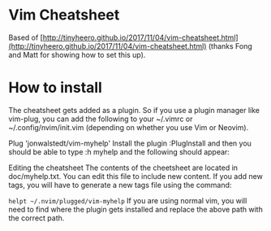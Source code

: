 # Vim Cheatsheet

Based of [http://tinyheero.github.io/2017/11/04/vim-cheatsheet.html](http://tinyheero.github.io/2017/11/04/vim-cheatsheet.html) (thanks Fong and Matt for showing how to set this up).

# How to install

The cheatsheet gets added as a plugin. So if you use a plugin manager like vim-plug, you can add the following to your ~/.vimrc or ~/.config/nvim/init.vim (depending on whether you use Vim or Neovim).

Plug 'jonwalstedt/vim-myhelp'
Install the plugin :PlugInstall and then you should be able to type :h myhelp and the following should appear:

Editing the cheatsheet
The contents of the cheetsheet are located in doc/myhelp.txt. You can edit this file to include new content. If you add new tags, you will have to generate a new tags file using the command:

`helpt ~/.nvim/plugged/vim-myhelp`
If you are using normal vim, you will need to find where the plugin gets installed and replace the above path with the correct path.
